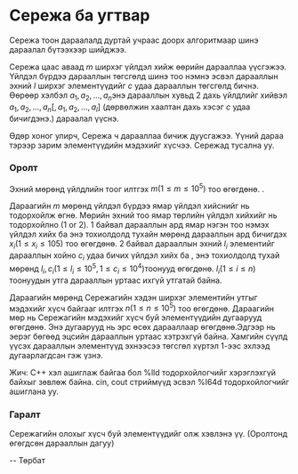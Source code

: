 Сережа ба угтвар
================

Сережа тоон дараалалд дуртай учраас доорх алгоритмаар шинэ дараалал бүтээхээр шийджээ.

Сережа цаас аваад $m$ ширхэг үйлдэл хийж өөрийн дарааллаа үүсгэжээ. Үйлдэл бүрдээ дарааллын төгсгөлд шинэ тоо нэмнэ эсвэл дарааллын эхний $l$ ширхэг элементүүдийг $c$ удаа дарааллын төгсгөлд бичнэ.  Өөрөөр хэлбэл $a_1,a_2,...,a_n$энэ дарааллын хувьд 2 дахь үйлдлийг хийвэл  $a_1,a_2,...,a_n[,a_1,a_2,...,a_l]$  (дөрвөлжин хаалтан дахь хэсэг $c$ удаа бичигдэнэ.) дараалал үүснэ.

Өдөр хоног улирч, Сережа ч дарааллаа бичиж дуусгажээ. Үүний дараа тэрээр зарим элементүүдийн мэдэхийг хүсчээ. Сережад тусална уу.

### Оролт

Эхний мөрөнд үйлдлийн тоог илтгэх $m (1\le m \le 10^5)$ тоо өгөгдөнө. .

Дараагийн $m$ мөрөнд үйлдэл бүрдээ ямар үйлдэл хийснийг нь тодорхойлж өгнө. Мөрийн эхний тоо ямар төрлийн үйлдэл хийхийг нь тодорхойлно (1 or 2). 1 байвал дарааллын ард ямар нэгэн тоо нэмэх үйлдэл хийх ба энэ тохиолдолд тухайн мөрөнд дарааллын ард бичигдэх $x_i (1\le x_i\le 105)$ тоо өгөгдөнө. 2 байвал дарааллын эхний  $l_i$ элементийг дарааллын хойно $c_i$ удаа бичих үйлдэл хийх ба , энэ тохиолдолд тухай мөрөнд $l_i,c_i (1\le l_i\le 10^5,1\le c_i\le 10^4)$тоонууд өгөгдөнө. $l_i (1\le i \le n)$ тоонуудын утга дарааллын уртаас ихгүй утгатай байна.

Дараагийн мөрөнд Сережагийн хэдэн ширхэг элементийн утгыг мэдэхийг хүсч байгааг илтгэх $n (1\le n\le 10^5)$ тоо өгөгдөнө. Дараагийн мөр нь Сережагийн мэдэхийг хүсч буй элементүүдийн дугаарууд өгөгдөнө. Энэ дугаарууд нь эрс өсөх дарааллаар өгөгдөнө.Эдгээр нь эерэг бөгөөд эцсийн дарааллын уртаас хэтрэхгүй байна. Хамгийн сүүлд үүсэх дарааллын элементүүд эхнээсээ төгсгөл хүртэл 1-ээс эхлээд дугаарлагдсан гэж үзнэ.

Жич: С++ хэл ашиглаж байгаа бол %lld тодорхойлогчийг хэрэглэхгүй байхыг зөвлөж байна. cin, cout стриймүүд эсвэл %I64d тодорхойлогчийг ашиглана уу.

### Гаралт

Сережагийн олохыг хүсч буй элементүүдийг олж хэвлэнэ үү. (Оролтонд өгөгдсөн дарааллын дагуу)

-- Төрбат
